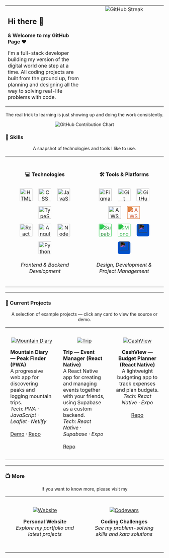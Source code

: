<table width="100%">
  <tr>
    <td width="50%" valign="top" style="padding-right:1rem;">
      <h2>Hi there 👋</h2>
      <p><strong>&amp; Welcome to my GitHub Page ❤</strong></p>
      <p>I'm a full-stack developer building my version of the digital world one step at a time. All coding projects are built from the ground up, from planning and designing all the way to solving real-life problems with code.</p>
    </td>
    <td width="50%" valign="top" style="text-align:center;">
      <img alt="GitHub Streak" src="https://streak-stats.demolab.com?user=Xixxxi&theme=gruvbox&border_radius=4.5" style="max-width:100%;height:auto;" />
    </td>
  </tr>
</table>

<!-- Contribution graphs -->
<p align="center">The real trick to learning is just showing up and doing the work consistently.</p>

<p align="center">
  <img alt="GitHub Contribution Chart" src="https://ghchart.rshah.org/Xixxxi" style="max-width:100%;height:auto;" />
</p>


### 🧰 Skills

<p align="center">A snapshot of technologies and tools I like to use.</p>

<table width="100%">
  <tr>
    <td width="50%" valign="top" style="padding:1.5rem;">
      <h4 align="center">💻 Technologies</h4>
      <div align="center" style="margin-top:1rem;">
        <img alt="HTML" width="40px" style="margin:8px;" src="https://cdn.jsdelivr.net/gh/devicons/devicon/icons/html5/html5-plain.svg" />
        <img alt="CSS" width="40px" style="margin:8px;" src="https://cdn.jsdelivr.net/gh/devicons/devicon/icons/css3/css3-plain.svg" />
        <img alt="JavaScript" width="40px" style="margin:8px;" src="https://cdn.jsdelivr.net/gh/devicons/devicon/icons/javascript/javascript-plain.svg" />
        <img alt="TypeScript" width="40px" style="margin:8px;" src="https://cdn.jsdelivr.net/gh/devicons/devicon/icons/typescript/typescript-plain.svg" />
        <br/>
        <img alt="React" width="40px" style="margin:8px;" src="https://cdn.jsdelivr.net/gh/devicons/devicon/icons/react/react-original.svg" />
        <img alt="Angular" width="40px" style="margin:8px;" src="https://cdn.jsdelivr.net/gh/devicons/devicon/icons/angularjs/angularjs-plain.svg" />
        <img alt="NodeJS" width="40px" style="margin:8px;" src="https://cdn.jsdelivr.net/gh/devicons/devicon/icons/nodejs/nodejs-original.svg" />
        <img alt="Python" width="40px" style="margin:8px;" src="https://cdn.jsdelivr.net/gh/devicons/devicon/icons/python/python-plain.svg" />
      </div>
      <p align="center" style="margin-top:1rem;">
        <em>Frontend & Backend Development</em>
      </p>
    </td>
    <td width="50%" valign="top" style="padding:1.5rem;">
      <h4 align="center">🛠️ Tools & Platforms</h4>
      <div align="center" style="margin-top:1rem;">
        <img alt="Figma" width="40px" style="margin:8px;" src="https://cdn.jsdelivr.net/gh/devicons/devicon/icons/figma/figma-original.svg" />
        <img alt="Git" width="40px" style="margin:8px;" src="https://cdn.jsdelivr.net/gh/devicons/devicon/icons/git/git-original.svg" />
        <img alt="GitHub" width="40px" style="margin:8px;" src="https://cdn.jsdelivr.net/gh/devicons/devicon/icons/github/github-original.svg" />
        <img alt="AWS" width="40px" style="margin:8px;" src="https://cdn.jsdelivr.net/npm/simple-icons@v9/icons/amazonaws.svg" />
        <img alt="AWS Lambda" width="40px" style="margin:8px; filter: invert(35%) sepia(84%) saturate(600%) hue-rotate(330deg) brightness(95%) contrast(85%);" src="https://cdn.jsdelivr.net/npm/simple-icons@v9/icons/awslambda.svg" />
        <br/>
        <img alt="Supabase" width="40px" style="margin:8px; filter: invert(36%) sepia(80%) saturate(460%) hue-rotate(80deg) brightness(95%) contrast(90%);" src="https://cdn.jsdelivr.net/npm/simple-icons@v14/icons/supabase.svg" />
        <img alt="MongoDB" width="40px" style="margin:8px; filter: invert(45%) sepia(86%) saturate(455%) hue-rotate(79deg) brightness(97%) contrast(91%);" src="https://cdn.jsdelivr.net/npm/simple-icons@v9/icons/mongodb.svg" />
        <span style="display:inline-block;width:40px;height:40px;background:#0052CC;border-radius:6px;margin:8px;text-align:center;line-height:40px;vertical-align:top;">
          <img alt="Jira" width="28px" style="filter: invert(1);vertical-align:middle;" src="https://cdn.jsdelivr.net/npm/simple-icons@v9/icons/jira.svg" />
        </span>
        <span style="display:inline-block;width:40px;height:40px;background:#0052CC;border-radius:6px;margin:8px;text-align:center;line-height:40px;vertical-align:top;">
          <img alt="Confluence" width="28px" style="filter: invert(1);vertical-align:middle;" src="https://cdn.jsdelivr.net/npm/simple-icons@v9/icons/confluence.svg" />
        </span>
      </div>
      <p align="center" style="margin-top:1rem;">
        <em>Design, Development & Project Management</em>
      </p>
    </td>
  </tr>
</table>

---

### 🚀 Current Projects

<p align="center">A selection of example projects — click any card to view the source or demo.</p>

<table width="100%">
  <tr>
    <td width="33%" valign="top" style="padding:1rem;">
      <p align="center">
        <a href="https://mountaindiary.netlify.app/" title="Mountain Diary (PWA)">
          <img alt="Mountain Diary" src="https://custom-icon-badges.demolab.com/badge/-Mountain%20Diary-pink?style=for-the-badge&logo=mountain&logoColor=white"/>
        </a>
      </p>
      <p align="left">
        <strong>Mountain Diary — Peak Finder (PWA)</strong><br/>
        A progressive web app for discovering peaks and logging mountain trips.<br/>
        <em>Tech: PWA · JavaScript · Leaflet · Netlify</em><br/><br/>
        <a href="https://mountaindiary.netlify.app/">Demo</a> · <a href="https://github.com/ideacollection/GoHigh">Repo</a>
      </p>
    </td>
    <td width="33%" valign="top" style="padding:1rem;">
      <p align="center">
        <a href="https://github.com/Xixxxi/Trip" title="Trip - Event Manager">
          <img alt="Trip" src="https://custom-icon-badges.demolab.com/badge/-Trip%20(Event%20Manager)-teal?style=for-the-badge&logo=github&logoColor=white"/>
        </a>
      </p>
      <p align="left">
        <strong>Trip — Event Manager (React Native)</strong><br/>
        A React Native app for creating and managing events together with your friends, using Supabase as a custom backend.<br/>
        <em>Tech: React Native · Supabase · Expo</em><br/><br/>
        <a href="https://github.com/Xixxxi/Trip">Repo</a>
      </p>
    </td>
    <td width="33%" valign="top" style="padding:1rem;">
      <p align="center">
        <a href="https://github.com/ideacollection/CashView" title="CashView - Budget Planner">
          <img alt="CashView" src="https://custom-icon-badges.demolab.com/badge/-CashView-orange?style=for-the-badge&logo=github&logoColor=white"/>
        </a>
      </p>
      <p align="center">
        <strong>CashView — Budget Planner (React Native)</strong><br/>
        A lightweight budgeting app to track expenses and plan budgets.<br/>
        <em>Tech: React Native · Expo</em><br/><br/>
        <a href="https://github.com/ideacollection/CashView">Repo</a>
      </p>
    </td>
  </tr>
</table>

---

### 📺 More

<p align="center">If you want to know more, please visit my</p>

<table width="100%">
  <tr>
    <td width="50%" valign="top" style="padding:2rem;text-align:center;">
      <a href="https://www.giannicarozza.com">
        <img alt="Website" title="Website" src="https://custom-icon-badges.demolab.com/badge/-Website-blue?style=for-the-badge&logo=home&logoColor=white&labelColor=0066cc&color=0080ff"/>
      </a>
      <p align="center" style="margin-top:1rem;">
        <strong>Personal Website</strong><br/>
        <em>Explore my portfolio and latest projects</em>
      </p>
    </td>
    <td width="50%" valign="top" style="padding:2rem;text-align:center;">
      <a href="https://www.codewars.com/users/Xixxxi">
        <img alt="Codewars" title="Codewars" src="https://custom-icon-badges.demolab.com/badge/-Codewars-red?style=for-the-badge&logo=codewars&logoColor=white&labelColor=cc0000&color=ff1a1a"/>
      </a>
      <p align="center" style="margin-top:1rem;">
        <strong>Coding Challenges</strong><br/>
        <em>See my problem-solving skills and kata solutions</em>
      </p>
    </td>
  </tr>
</table>

#

<!-- ### 📊 Stats

![G's GitHub stats](https://github-readme-stats.vercel.app/api?username=Xixxxi&show_icons=true&theme=gruvbox)

![GitHub Streak](https://streak-stats.demolab.com?user=Xixxxi&theme=gruvbox&border_radius=4.5) -->

<!-- [<img src="https://custom-icon-badges.demolab.com/badge/-Website-blue?style=for-the-badge&logo=home&logoColor=white"/>](https://www.giannicarozza.com) -->
